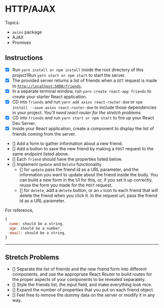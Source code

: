 # HTTP/AJAX

Topics:

* `axios` package
* AJAX
* Promises

## Instructions

- [x] Run `yarn install or npm install` inside the root directory of this project1Run `yarn start or npm start` to start the server.
- [x] The provided server returns a list of friends when a `GET` request is made to [`http://localhost:5000/friends`](http://localhost:5000/friends).
- [x] In a separate terminal window, run `yarn create react-app friends` to create your starter React application.
- [x] CD into `friends` and run `yarn add axios react-router-dom` or `npm install --save axios react-router-dom` to include those dependencies in your project. _You'll need react router for the stretch problems_
- [x] CD into `friends` and run `yarn start or npm start` to fire up your React Dev Server.
- [x] Inside your React application, create a component to display the list of friends coming from the server.
- [] Add a form to gather information about a new friend.
- [] Add a button to save the new friend by making a `POST` request to the same endpoint listed above.
- [] Each `friend` should have the properties listed below.
- [] Implement `Update` and `Delete` functionality.
    - [] for `update` pass the friend id as a URL parameter, and the information you want to update about the friend inside the body. You can build a new form in the UI for this, or, if you set it up correctly, reuse the form you made for the `POST` request.
    - [] for `delete`, add a `delete` button, or an `x` icon to each friend that will delete the friend when you click it. In the request url, pass the friend id as a URL parameter.

For reference, 
```js
{
  name: should be a string,
  age: should be a number,
  email: should be a string,
}
```

---

## Stretch Problems

- [] Separate the list of friends and the new friend form into different components, and use the appropriate React Router to build routes for the proper aspects of your components to be revealed separately.
- [] Style the friends list, the input field, and make everything look nice.
- [] Expand the number of properties that you put on each friend object.
- [] Feel free to remove the dummy data on the server or modify it in any way.
